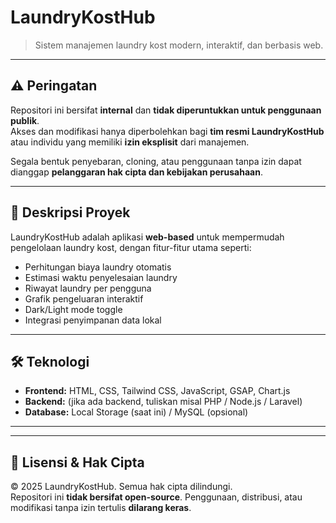 # LaundryKostHub

> Sistem manajemen laundry kost modern, interaktif, dan berbasis web.

---

## ⚠️ Peringatan

Repositori ini bersifat **internal** dan **tidak diperuntukkan untuk penggunaan publik**.  
Akses dan modifikasi hanya diperbolehkan bagi **tim resmi LaundryKostHub** atau individu yang memiliki **izin eksplisit** dari manajemen.

Segala bentuk penyebaran, cloning, atau penggunaan tanpa izin dapat dianggap **pelanggaran hak cipta dan kebijakan perusahaan**.

---

## 📌 Deskripsi Proyek

LaundryKostHub adalah aplikasi **web-based** untuk mempermudah pengelolaan laundry kost, dengan fitur-fitur utama seperti:

- Perhitungan biaya laundry otomatis
- Estimasi waktu penyelesaian laundry
- Riwayat laundry per pengguna
- Grafik pengeluaran interaktif
- Dark/Light mode toggle
- Integrasi penyimpanan data lokal

---

## 🛠️ Teknologi

- **Frontend:** HTML, CSS, Tailwind CSS, JavaScript, GSAP, Chart.js  
- **Backend:** (jika ada backend, tuliskan misal PHP / Node.js / Laravel)  
- **Database:** Local Storage (saat ini) / MySQL (opsional)

---


---

## 📄 Lisensi & Hak Cipta

© 2025 LaundryKostHub. Semua hak cipta dilindungi.  
Repositori ini **tidak bersifat open-source**. Penggunaan, distribusi, atau modifikasi tanpa izin tertulis **dilarang keras**.



